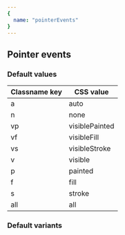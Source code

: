 ```yaml
---
{
  name: "pointerEvents"
}
---
```


## Pointer events

### Default values
<!-- defaults.values.start -->
|Classname key|CSS value     |
|-------------|--------------|
|a            |auto          |
|n            |none          |
|vp           |visiblePainted|
|vf           |visibleFill   |
|vs           |visibleStroke |
|v            |visible       |
|p            |painted       |
|f            |fill          |
|s            |stroke        |
|all          |all           |

<!-- defaults.values.end -->


### Default variants
<!-- defaults.variants.start -->

<!-- defaults.variants.end -->
